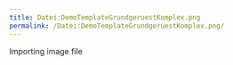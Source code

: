 ```yaml
---
title: Datei:DemoTemplateGrundgeruestKomplex.png
permalink: /Datei:DemoTemplateGrundgeruestKomplex.png/
---
```


Importing image file